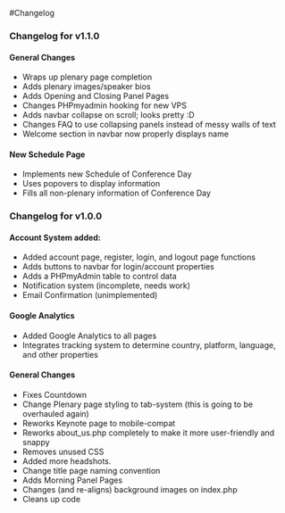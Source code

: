 #Changelog
### Changelog for v1.1.0

#### General Changes
* Wraps up plenary page completion
* Adds plenary images/speaker bios
* Adds Opening and Closing Panel Pages
* Changes PHPmyadmin hooking for new VPS
* Adds navbar collapse on scroll; looks pretty :D
* Changes FAQ to use collapsing panels instead of messy walls of text
* Welcome section in navbar now properly displays name

#### New Schedule Page
* Implements new Schedule of Conference Day
* Uses popovers to display information
* Fills all non-plenary information of Conference Day

### Changelog for v1.0.0

#### Account System added:
* Added account page, register, login, and logout page functions
* Adds buttons to navbar for login/account properties
* Adds a PHPmyAdmin table to control data
* Notification system (incomplete, needs work)
* Email Confirmation (unimplemented)

#### Google Analytics
* Added Google Analytics to all pages
* Integrates tracking system to determine country, platform, language, and other properties

#### General Changes
* Fixes Countdown
* Change Plenary page styling to tab-system (this is going to be overhauled again)
* Reworks Keynote page to mobile-compat
* Reworks about_us.php completely to make it more user-friendly and snappy
* Removes unused CSS
* Added more headshots.
* Change title page naming convention
* Adds Morning Panel Pages
* Changes (and re-aligns) background images on index.php
* Cleans up code
